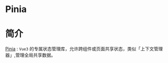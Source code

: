# Pinia

# 简介

[Pinia](https://pinia.vuejs.org/zh/) : `Vue3` 的专属状态管理库，允许跨组件或页面共享状态，类似「上下文管理器」,管理全局共享数据。




